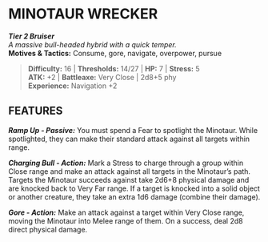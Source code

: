 ﻿# MINOTAUR WRECKER

***Tier 2 Bruiser***  
*A massive bull-headed hybrid with a quick temper.*  
**Motives & Tactics:** Consume, gore, navigate, overpower, pursue

> **Difficulty:** 16 | **Thresholds:** 14/27 | **HP:** 7 | **Stress:** 5  
> **ATK:** +2 | **Battleaxe:** Very Close | 2d8+5 phy  
> **Experience:** Navigation +2

## FEATURES

***Ramp Up - Passive:*** You must spend a Fear to spotlight the Minotaur. While spotlighted, they can make their standard attack against all targets within range.

***Charging Bull - Action:*** Mark a Stress to charge through a group within Close range and make an attack against all targets in the Minotaur’s path. Targets the Minotaur succeeds against take 2d6+8 physical damage and are knocked back to Very Far range. If a target is knocked into a solid object or another creature, they take an extra 1d6 damage (combine their damage).

***Gore - Action:*** Make an attack against a target within Very Close range, moving the Minotaur into Melee range of them. On a success, deal 2d8 direct physical damage.
